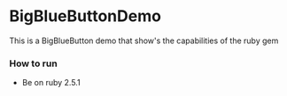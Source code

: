 # BigBlueButtonDemo

This is a BigBlueButton demo that show's the capabilities of the ruby gem

### How to run

- Be on ruby 2.5.1
 